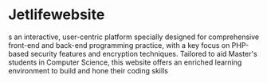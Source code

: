# Jetlifewebsite
s an interactive, user-centric platform specially designed for comprehensive front-end and back-end programming practice, with a key focus on PHP-based security features and encryption techniques. Tailored to aid Master's students in Computer Science, this website offers an enriched learning environment to build and hone their coding skills

